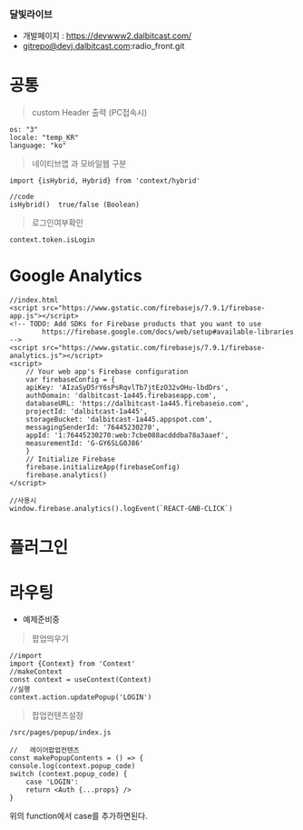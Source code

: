### 달빛라이브

- 개발페이지 : <https://devwww2.dalbitcast.com/>
- gitrepo@devj.dalbitcast.com:radio_front.git

# 공통

> custom Header 출력 (PC접속시)

```
os: "3"
locale: "temp_KR"
language: "ko"
```

> 네이티브앱 과 모바일웹 구분

```
import {isHybrid, Hybrid} from 'context/hybrid'

//code
isHybrid()  true/false (Boolean)
```

> 로그인여부확인

```
context.token.isLogin
```

# Google Analytics

```
//index.html
<script src="https://www.gstatic.com/firebasejs/7.9.1/firebase-app.js"></script>
<!-- TODO: Add SDKs for Firebase products that you want to use
        https://firebase.google.com/docs/web/setup#available-libraries -->
<script src="https://www.gstatic.com/firebasejs/7.9.1/firebase-analytics.js"></script>
<script>
    // Your web app's Firebase configuration
    var firebaseConfig = {
    apiKey: 'AIzaSyD5rY6sPsRqvlTb7jtEzO32vOHu-lbdDrs',
    authDomain: 'dalbitcast-1a445.firebaseapp.com',
    databaseURL: 'https://dalbitcast-1a445.firebaseio.com',
    projectId: 'dalbitcast-1a445',
    storageBucket: 'dalbitcast-1a445.appspot.com',
    messagingSenderId: '76445230270',
    appId: '1:76445230270:web:7cbe088acdddba78a3aaef',
    measurementId: 'G-GY6SLG0J86'
    }
    // Initialize Firebase
    firebase.initializeApp(firebaseConfig)
    firebase.analytics()
</script>

//사용시
window.firebase.analytics().logEvent(`REACT-GNB-CLICK`)
```

# 플러그인

# 라우팅

- 예제준비중

> 팝업띄우기

```
//import
import {Context} from 'Context'
//makeContext
const context = useContext(Context)
//실행
context.action.updatePopup('LOGIN')
```

> 팝업컨텐츠설정

```
/src/pages/popup/index.js

//   레이어팝업컨텐츠
const makePopupContents = () => {
console.log(context.popup_code)
switch (context.popup_code) {
    case 'LOGIN':
    return <Auth {...props} />
}

```

위의 function에서 case를 추가하면된다.
